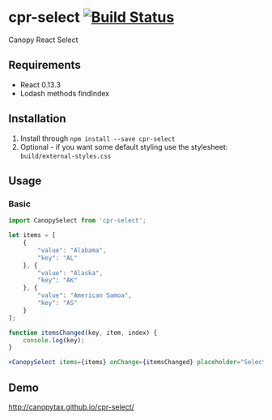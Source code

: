 cpr-select [![Build Status](https://travis-ci.org/CanopyTax/cpr-select.png?branch=master)](https://travis-ci.org/CanopyTax/cpr-select)
===============

Canopy React Select

## Requirements
 - React 0.13.3
 - Lodash methods findIndex

## Installation
1. Install through `npm install --save cpr-select`
2. Optional - if you want some default styling use the stylesheet: `build/external-styles.css`

## Usage

### Basic
```jsx
import CanopySelect from 'cpr-select';

let items = [
	{
		"value": "Alabama",
		"key": "AL"
	}, {
		"value": "Alaska",
		"key": "AK"
	}, {
		"value": "American Samoa",
		"key": "AS"
	}
];

function itemsChanged(key, item, index) {
	console.log(key);
}

<CanopySelect items={items} onChange={itemsChanged} placeholder="Select a country" selected="AK"></CanopySelect>
```

## Demo
http://canopytax.github.io/cpr-select/
